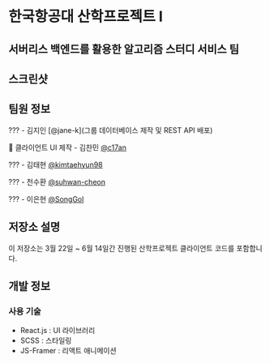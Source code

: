 # 한국항공대 산학프로젝트 I
## 서버리스 백엔드를 활용한 알고리즘 스터디 서비스 팀

## 스크린샷

## 팀원 정보
??? - 김지인 [@jane-k](그룹 데이터베이스 제작 및 REST API 배포)  

🌃 클라이언트 UI 제작 - 김찬민 [@c17an]()  

??? - 김태현 [@kimtaehyun98]() 

??? - 천수환 [@suhwan-cheon]()  

??? - 이은현 [@SongGol]()

## 저장소 설명
이 저장소는 3월 22일 ~ 6월 14일간 진행된 산학프로젝트 클라이언트 코드를 포함합니다.

## 개발 정보

### 사용 기술
- React.js : UI 라이브러리
- SCSS : 스타일링
- JS-Framer : 리액트 애니메이션

